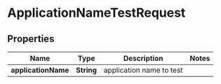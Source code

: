 
# ApplicationNameTestRequest

## Properties
Name | Type | Description | Notes
------------ | ------------- | ------------- | -------------
**applicationName** | **String** | application name to test | 



